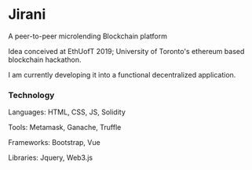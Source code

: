 # Jirani
A peer-to-peer microlending Blockchain platform

Idea conceived at EthUofT 2019; University of Toronto's ethereum based blockchain hackathon.

I am currently developing it into a functional decentralized application.

### Technology

Languages: HTML, CSS, JS, Solidity

Tools: Metamask, Ganache, Truffle

Frameworks: Bootstrap, Vue

Libraries: Jquery, Web3.js
